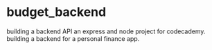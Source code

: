 # budget_backend
building a backend API
an express and node project for codecademy.
building a backend for a personal finance app.
